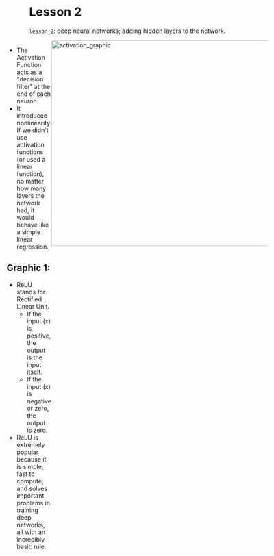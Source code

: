 # Lesson 2

`lesson_2`: deep neural networks; adding hidden layers to the network.

<div style="display: flex; justify-content: center;">
<div class="texto-titulo">

* The Activation Function acts as a "decision filter" at the end of each neuron.
* It introducec nonlinearity. If we didn't use activation functions (or used a linear function), no matter how many layers the network had, it would behave like a simple linear regression.

## Graphic 1:
* ReLU stands for Rectified Linear Unit.
  * If the input (x) is positive, the output is the input itself.
  * If the input (x) is negative or zero, the output is zero.
* ReLU is extremely popular because it is simple, fast to compute, and solves important problems in training deep networks, all with an incredibly basic rule.

</div>
      <img width="640" height="480" alt="activation_graphic" src="https://github.com/user-attachments/assets/5fce2889-6b84-434d-9c1d-e9bad4583be8" />
</div>
